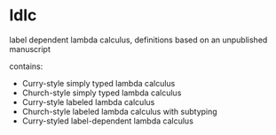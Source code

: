 # ldlc
label dependent lambda calculus, definitions based on an unpublished manuscript

contains:
* Curry-style simply typed lambda calculus
* Church-style simply typed lambda calculus
* Curry-style labeled lambda calculus
* Church-style labeled lambda calculus with subtyping
* Curry-styled label-dependent lambda calculus
